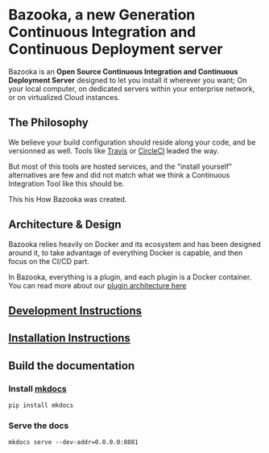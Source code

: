 # Bazooka, a new Generation Continuous Integration and Continuous Deployment server

Bazooka is an **Open Source Continuous Integration and Continuous Deployment Server** designed to let you install it wherever you want; On your local computer, on dedicated servers within your enterprise network, or on virtualized Cloud instances.

## The Philosophy

We believe your build configuration should reside along your code, and be versionned as well. Tools like [Travis](https://travis-ci.org/) or [CircleCI](https://circleci.com/) leaded the way.

But most of this tools are hosted services, and the "install yourself" alternatives are few and did not match what we think a Continuous Integration Tool like this should be.

This his How Bazooka was created.

## Architecture & Design

Bazooka relies heavily on Docker and its ecosystem and has been designed around it, to take advantage of everything Docker is capable, and then focus on the CI/CD part.

In Bazooka, everything is a plugin, and each plugin is a Docker container. You can read more about our [plugin architecture here](docs/internals/plugin.md)

## [Development Instructions](docs/home/developping.md)

## [Installation Instructions](docs/home/installation.md)

## Build the documentation

### Install [mkdocs](http://www.mkdocs.org/)

```
pip install mkdocs
```

### Serve the docs

```
mkdocs serve --dev-addr=0.0.0.0:8081
```
